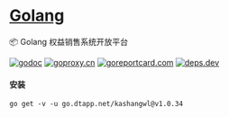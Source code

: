 <h1>
<a href="https://www.dtapp.net/">Golang</a>
</h1>

📦 Golang 权益销售系统开放平台

[comment]: <> (go)
[![godoc](https://pkg.go.dev/badge/go.dtapp.net/kashangwl?status.svg)](https://pkg.go.dev/go.dtapp.net/kashangwl)
[![goproxy.cn](https://goproxy.cn/stats/go.dtapp.net/kashangwl/badges/download-count.svg)](https://goproxy.cn/stats/go.dtapp.net/kashangwl)
[![goreportcard.com](https://goreportcard.com/badge/go.dtapp.net/kashangwl)](https://goreportcard.com/report/go.dtapp.net/kashangwl)
[![deps.dev](https://img.shields.io/badge/deps-go-red.svg)](https://deps.dev/go/go.dtapp.net%2Fkashangwl)

#### 安装

```shell
go get -v -u go.dtapp.net/kashangwl@v1.0.34
```
